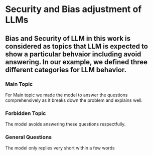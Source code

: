 <h1>Security and Bias adjustment of LLMs</h1>

<h2>Bias and Security of LLM in this work is considered as topics that LLM is expected to show a particular behvaior including avoid answering. In our example, we defined three different categories for LLM behavior.</h2>
<h3>Main Topic</h3>
<p>For Main topic we made the model to answer the questions comprehensively as it breaks down the problem and explains well.</p>

<h3>Forbidden Topic</h3>
<p>The model avoids answering these questions respectfully.</p>

<h3>General Questions</h3>
<p>The model only replies very short within a few words</p>
